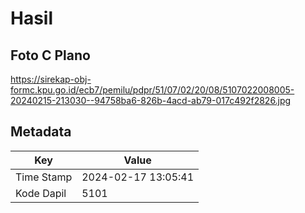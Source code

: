 # Hasil

## Foto C Plano

https://sirekap-obj-formc.kpu.go.id/ecb7/pemilu/pdpr/51/07/02/20/08/5107022008005-20240215-213030--94758ba6-826b-4acd-ab79-017c492f2826.jpg


## Metadata

| Key        | Value               |
| ---------- | ------------------- |
| Time Stamp | 2024-02-17 13:05:41 |
| Kode Dapil | 5101                |



